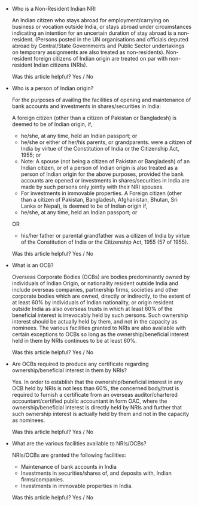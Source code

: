 *   Who is a Non-Resident Indian NRI
    
    An Indian citizen who stays abroad for employment/carrying on business or vocation outside India, or stays abroad under circumstances indicating an intention for an uncertain duration of stay abroad is a non-resident. (Persons posted in the UN organisations and officials deputed abroad by Central/State Governments and Public Sector undertakings on temporary assignments are also treated as non-residents). Non-resident foreign citizens of Indian origin are treated on par with non-resident Indian citizens (NRIs).
    
    Was this article helpful? Yes / No
    
*   Who is a person of Indian origin?
    
    For the purposes of availing the facilities of opening and maintenance of bank accounts and investments in shares/securities in India:
    
    A foreign citizen (other than a citizen of Pakistan or Bangladesh) is deemed to be of Indian origin, if,
    
    *   he/she, at any time, held an Indian passport; or
    *   he/she or either of her/his parents, or grandparents. were a citizen of India by virtue of the Constitution of India or the Citizenship Act, 1955; or
    *   Note: A spouse (not being a citizen of Pakistan or Bangladesh) of an Indian citizen, or of a person of Indian origin is also treated as a person of Indian origin for the above purposes, provided the bank accounts are opened or investments in shares/securities in India are made by such persons only jointly with their NRI spouses.
    *   For investments in immovable properties. A Foreign citizen (other than a citizen of Pakistan, Bangladesh, Afghanistan, Bhutan, Sri Lanka or Nepal), is deemed to be of Indian origin if,
    *   he/she, at any time, held an Indian passport; or
    
    OR
    
    *   his/her father or parental grandfather was a citizen of India by virtue of the Constitution of India or the Citizenship Act, 1955 (57 of 1955).
    
    Was this article helpful? Yes / No
    
*   What is an OCB?
    
    Overseas Corporate Bodies (OCBs) are bodies predominantly owned by individuals of Indian Origin, or nationality resident outside India and include overseas companies, partnership firms, societies and other corporate bodies which are owned, directly or indirectly, to the extent of at least 60% by individuals of Indian nationality, or origin resident outside India as also overseas trusts in which at least 60% of the beneficial interest is irrevocably held by such persons. Such ownership interest should be actually held by them, and not in the capacity as nominees. The various facilities granted to NRIs are also available with certain exceptions to OCBs so long as the ownership/beneficial interest held in them by NRIs continues to be at least 60%.
    
    Was this article helpful? Yes / No
    
*   Are OCBs required to produce any certificate regarding ownership/beneficial interest in them by NRIs?
    
    Yes. In order to establish that the ownership/beneficial interest in any OCB held by NRIs is not less than 60%, the concerned body/trust is required to furnish a certificate from an overseas auditor/chartered accountant/certified public accountant in form OAC, where the ownership/beneficial interest is directly held by NRIs and further that such ownership interest is actually held by them and not in the capacity as nominees.
    
    Was this article helpful? Yes / No
    
*   What are the various facilities available to NRIs/OCBs?
    
    NRIs/OCBs are granted the following facilities:
    
    *   Maintenance of bank accounts in India
    *   Investments in securities/shares of, and deposits with, Indian firms/companies.
    *   Investments in immovable properties in India.
    
    Was this article helpful? Yes / No